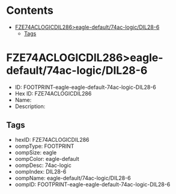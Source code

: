 



Contents
========

* [FZE74ACLOGICDIL286>eagle-default/74ac-logic/DIL28-6](#fze74aclogicdil286eagle-default74ac-logicdil28-6)
	* [Tags](#tags)

# FZE74ACLOGICDIL286>eagle-default/74ac-logic/DIL28-6

- ID: FOOTPRINT-eagle-eagle-default-74ac-logic-DIL28-6
- Hex ID: FZE74ACLOGICDIL286
- Name: 
- Description: 

## Tags

- hexID: FZE74ACLOGICDIL286
- oompType: FOOTPRINT
- oompSize: eagle
- oompColor: eagle-default
- oompDesc: 74ac-logic
- oompIndex: DIL28-6
- oompName: eagle-default/74ac-logic/DIL28-6
- oompID: FOOTPRINT-eagle-eagle-default-74ac-logic-DIL28-6
